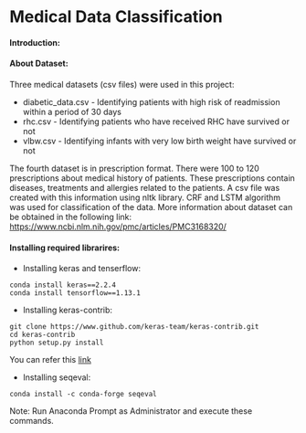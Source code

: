 # Medical Data Classification
#### Introduction: <h4>

#### About Dataset: <h4>
Three medical datasets (csv files) were used in this project:
* diabetic_data.csv - Identifying patients with high risk of readmission within a period of 30 days
* rhc.csv - Identifying patients who have received RHC have survived or not
* vlbw.csv - Identifying infants with very low birth weight have survived or not

The fourth dataset is in prescription format. There were 100 to 120 prescriptions about medical history of patients. These prescriptions contain diseases, treatments and allergies related to the patients. A csv file was created with this information using nltk library. CRF and LSTM algorithm was used for classification of the data. More information about dataset can be obtained in the following link:
https://www.ncbi.nlm.nih.gov/pmc/articles/PMC3168320/

#### Installing required librarires: <h4>
* Installing keras and tenserflow:
```
conda install keras==2.2.4
conda install tensorflow==1.13.1
```
  * Installing keras-contrib:
```
git clone https://www.github.com/keras-team/keras-contrib.git
cd keras-contrib
python setup.py install
```
  You can refer this [link](https://kegui.medium.com/how-to-install-keras-contrib-7b75334ab742)
  * Installing seqeval:
```
conda install -c conda-forge seqeval
```
Note: Run Anaconda Prompt as Administrator and execute these commands.
